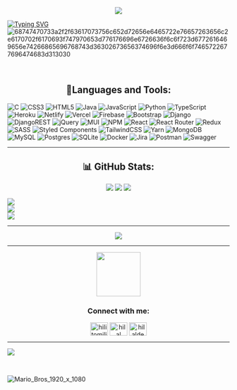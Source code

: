 <p align="center">
<a href="https://www.instagram.com/hilaldedek/" target="blank">  
	<img align="center" src="https://readme-typing-svg.demolab.com?font=Josefin+Sans&size=25&pause=1000&color=BA90C6&center=true&vCenter=true&width=440&lines=Hello!+I+am+Hilal👩🏼‍💻;I+am+a+FullStack+Developer;Welcome+to+my+GitHub+profile🌻">
</a> 
</p>


[![Typing SVG](https://readme-typing-svg.demolab.com?font=Josefin+Sans&size=25&pause=1000&color=BA90C6&center=true&vCenter=true&width=440&lines=Hello!+I+am+Hilal👩🏼‍💻;I+am+a+FullStack+Developer;Welcome+to+my+GitHub+profile🌻)](https://git.io/typing-svg)
![68747470733a2f2f63617073756c652d72656e6465722e76657263656c2e6170702f6170693f747970653d776176696e6726636f6c6f723d6772616469656e74266865696768743d36302673656374696f6e3d666f6f7465722677696474683d313030](https://github.com/hilaldedek/hilaldedek/assets/95539281/a7de8e0c-7cd0-4a68-ac2a-e34890ecf550)

<br/>

<p align="center">
  <h2 align="center">🔧Languages and Tools:</h2>
</p>

![C](https://img.shields.io/badge/c-%2300599C.svg?style=for-the-badge&logo=c&logoColor=white) ![CSS3](https://img.shields.io/badge/css3-%231572B6.svg?style=for-the-badge&logo=css3&logoColor=white) ![HTML5](https://img.shields.io/badge/html5-%23E34F26.svg?style=for-the-badge&logo=html5&logoColor=white) ![Java](https://img.shields.io/badge/java-%23ED8B00.svg?style=for-the-badge&logo=java&logoColor=white) ![JavaScript](https://img.shields.io/badge/javascript-%23323330.svg?style=for-the-badge&logo=javascript&logoColor=%23F7DF1E) ![Python](https://img.shields.io/badge/python-3670A0?style=for-the-badge&logo=python&logoColor=ffdd54) ![TypeScript](https://img.shields.io/badge/typescript-%23007ACC.svg?style=for-the-badge&logo=typescript&logoColor=white) ![Heroku](https://img.shields.io/badge/heroku-%23430098.svg?style=for-the-badge&logo=heroku&logoColor=white) ![Netlify](https://img.shields.io/badge/netlify-%23000000.svg?style=for-the-badge&logo=netlify&logoColor=#00C7B7) ![Vercel](https://img.shields.io/badge/vercel-%23000000.svg?style=for-the-badge&logo=vercel&logoColor=white) ![Firebase](https://img.shields.io/badge/firebase-%23039BE5.svg?style=for-the-badge&logo=firebase) ![Bootstrap](https://img.shields.io/badge/bootstrap-%23563D7C.svg?style=for-the-badge&logo=bootstrap&logoColor=white) ![Django](https://img.shields.io/badge/django-%23092E20.svg?style=for-the-badge&logo=django&logoColor=white) ![DjangoREST](https://img.shields.io/badge/DJANGO-REST-ff1709?style=for-the-badge&logo=django&logoColor=white&color=ff1709&labelColor=gray) ![jQuery](https://img.shields.io/badge/jquery-%230769AD.svg?style=for-the-badge&logo=jquery&logoColor=white) ![MUI](https://img.shields.io/badge/MUI-%230081CB.svg?style=for-the-badge&logo=material-ui&logoColor=white) ![NPM](https://img.shields.io/badge/NPM-%23000000.svg?style=for-the-badge&logo=npm&logoColor=white) ![React](https://img.shields.io/badge/react-%2320232a.svg?style=for-the-badge&logo=react&logoColor=%2361DAFB) ![React Router](https://img.shields.io/badge/React_Router-CA4245?style=for-the-badge&logo=react-router&logoColor=white) ![Redux](https://img.shields.io/badge/redux-%23593d88.svg?style=for-the-badge&logo=redux&logoColor=white) ![SASS](https://img.shields.io/badge/SASS-hotpink.svg?style=for-the-badge&logo=SASS&logoColor=white) ![Styled Components](https://img.shields.io/badge/styled--components-DB7093?style=for-the-badge&logo=styled-components&logoColor=white) ![TailwindCSS](https://img.shields.io/badge/tailwindcss-%2338B2AC.svg?style=for-the-badge&logo=tailwind-css&logoColor=white) ![Yarn](https://img.shields.io/badge/yarn-%232C8EBB.svg?style=for-the-badge&logo=yarn&logoColor=white) ![MongoDB](https://img.shields.io/badge/MongoDB-%234ea94b.svg?style=for-the-badge&logo=mongodb&logoColor=white) ![MySQL](https://img.shields.io/badge/mysql-%2300f.svg?style=for-the-badge&logo=mysql&logoColor=white) ![Postgres](https://img.shields.io/badge/postgres-%23316192.svg?style=for-the-badge&logo=postgresql&logoColor=white) ![SQLite](https://img.shields.io/badge/sqlite-%2307405e.svg?style=for-the-badge&logo=sqlite&logoColor=white) ![Docker](https://img.shields.io/badge/docker-%230db7ed.svg?style=for-the-badge&logo=docker&logoColor=white) ![Jira](https://img.shields.io/badge/jira-%230A0FFF.svg?style=for-the-badge&logo=jira&logoColor=white) ![Postman](https://img.shields.io/badge/Postman-FF6C37?style=for-the-badge&logo=postman&logoColor=white) ![Swagger](https://img.shields.io/badge/-Swagger-%23Clojure?style=for-the-badge&logo=swagger&logoColor=white)

---
<p align="center">
  <h2 align="center">📊 GitHub Stats:</h2>
</p>

<p align="center">
<img src="https://github-readme-stats.vercel.app/api?username=hilaldedek&theme=radical&hide_border=false&include_all_commits=true&count_private=false">
<img src="https://github-readme-streak-stats.herokuapp.com/?user=hilaldedek&theme=radical&hide_border=false">
<img src="https://github-readme-stats.vercel.app/api/top-langs/?username=hilaldedek&theme=radical&hide_border=false&include_all_commits=true&count_private=false&layout=compact">
</p>

  ![](https://github-readme-stats.vercel.app/api?username=hilaldedek&theme=radical&hide_border=false&include_all_commits=true&count_private=false)<br/>
  ![](https://github-readme-streak-stats.herokuapp.com/?user=hilaldedek&theme=radical&hide_border=false)<br/>
  ![](https://github-readme-stats.vercel.app/api/top-langs/?username=hilaldedek&theme=radical&hide_border=false&include_all_commits=true&count_private=false&layout=compact)

---


<p align="center">
<a href="https://open.spotify.com/track/7s1zXPRTen4WOTTzbR55EH" target="blank">  
	<img align="center" src="https://github.com/hilaldedek/hilaldedek/assets/95539281/c6e1db4a-5b0c-40ea-b953-481b05155b70"> 
</a> 
</p>

 ---

<p align="center">
  <img src="https://media.giphy.com/media/LnQjpWaON8nhr21vNW/giphy.gif" width="100">
   <h3 align="center">Connect with me:</h3>
</p>
<p align="center">
<a href="https://twitter.com/hilitomilito1" target="blank"><img align="center" src="https://raw.githubusercontent.com/rahuldkjain/github-profile-readme-generator/master/src/images/icons/Social/twitter.svg" alt="hilitomilito1" height="30" width="40" /></a>
<a href="https://linkedin.com/in/hilâldedek" target="blank"><img align="center" src="https://raw.githubusercontent.com/rahuldkjain/github-profile-readme-generator/master/src/images/icons/Social/linked-in-alt.svg" alt="hilal dedek" height="30" width="40" /></a>
<a href="https://instagram.com/hilaldedek" target="blank"><img align="center" src="https://raw.githubusercontent.com/rahuldkjain/github-profile-readme-generator/master/src/images/icons/Social/instagram.svg" alt="hilaldedek" height="30" width="40" /></a>
</p>

--- 



  [![](https://visitcount.itsvg.in/api?id=hilaldedek&icon=3&color=6)](https://visitcount.itsvg.in)


<br/>

![Mario_Bros_1920_x_1080](https://github.com/hilaldedek/hilaldedek/assets/95539281/ad3b6923-59ac-4485-b3c6-5da1233d2932)


